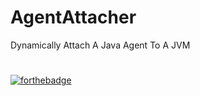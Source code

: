 # AgentAttacher
Dynamically Attach A Java Agent To A JVM
# 
[![forthebadge](https://forthebadge.com/images/badges/contains-tasty-spaghetti-code.svg)](https://forthebadge.com)
